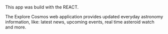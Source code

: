 This app was build with the REACT.

The Explore Cosmos web application provides updated everyday astronomy information, like: latest news, upcoming events, real time asteroid watch and more.
